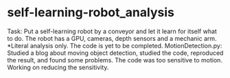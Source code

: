 # self-learning-robot_analysis
Task: Put a self-learning robot by a conveyor and let it learn for itself what to do. The robot has a GPU, cameras, depth sensors and a mechanic arm.  *Literal analysis only. The code is yet to be completed.
MotionDetection.py:
Studied a blog about moving object detection, studied the code, reproduced the result, and found some problems. The code was too sensitive to motion. Working on reducing the sensitivity.
